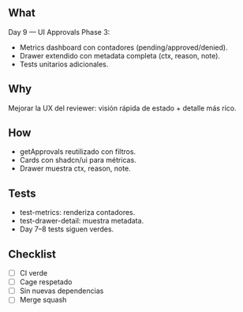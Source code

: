 ## What
Day 9 — UI Approvals Phase 3:
- Metrics dashboard con contadores (pending/approved/denied).
- Drawer extendido con metadata completa (ctx, reason, note).
- Tests unitarios adicionales.

## Why
Mejorar la UX del reviewer: visión rápida de estado + detalle más rico.

## How
- getApprovals reutilizado con filtros.
- Cards con shadcn/ui para métricas.
- Drawer muestra ctx, reason, note.

## Tests
- test-metrics: renderiza contadores.
- test-drawer-detail: muestra metadata.
- Day 7–8 tests siguen verdes.

## Checklist
- [ ] CI verde
- [ ] Cage respetado
- [ ] Sin nuevas dependencias
- [ ] Merge squash
